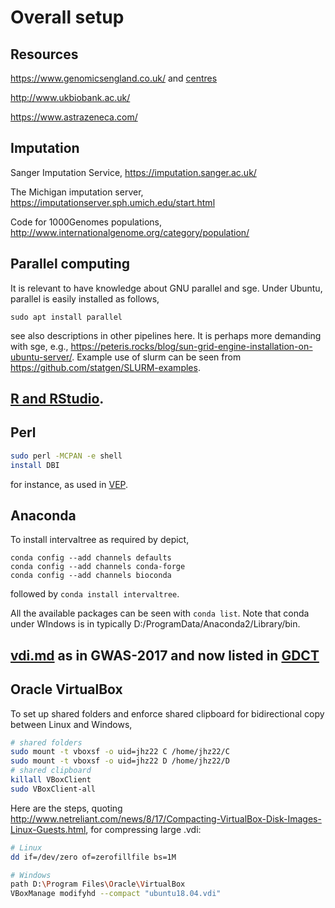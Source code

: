 # Overall setup

## Resources

https://www.genomicsengland.co.uk/ and [centres](https://www.genomicsengland.co.uk/taking-part/genomic-medicine-centres/)

http://www.ukbiobank.ac.uk/

https://www.astrazeneca.com/

## Imputation

Sanger Imputation Service, https://imputation.sanger.ac.uk/

The Michigan imputation server, https://imputationserver.sph.umich.edu/start.html

Code for 1000Genomes populations, http://www.internationalgenome.org/category/population/

## Parallel computing

It is relevant to have knowledge about GNU parallel and sge. Under Ubuntu, parallel is easily installed as follows,
```{bash}
sudo apt install parallel
```
see also descriptions in other pipelines here. It is perhaps more demanding with sge, e.g., https://peteris.rocks/blog/sun-grid-engine-installation-on-ubuntu-server/.
Example use of slurm can be seen from https://github.com/statgen/SLURM-examples.

## [R and RStudio](../R).

## Perl
```bash
sudo perl -MCPAN -e shell
install DBI
```
for instance, as used in [VEP](../VEP).

## Anaconda

To install intervaltree as required by depict,
```
conda config --add channels defaults
conda config --add channels conda-forge
conda config --add channels bioconda
```
followed by `conda install intervaltree`.

All the available packages can be seen with `conda list`. Note that conda under WIndows is in typically D:/ProgramData/Anaconda2/Library/bin.

## [vdi.md](https://github.com/jinghuazhao/GDCT/blob/master/vdi.md) as in GWAS-2017 and now listed in [GDCT](https://github.com/jinghuazhao/GDCT)

## Oracle VirtualBox

To set up shared folders and enforce shared clipboard for bidirectional copy between Linux and Windows,
```bash
# shared folders
sudo mount -t vboxsf -o uid=jhz22 C /home/jhz22/C
sudo mount -t vboxsf -o uid=jhz22 D /home/jhz22/D
# shared clipboard
killall VBoxClient
sudo VBoxClient-all
```
Here are the steps, quoting http://www.netreliant.com/news/8/17/Compacting-VirtualBox-Disk-Images-Linux-Guests.html, for compressing large .vdi:
```bash
# Linux
dd if=/dev/zero of=zerofillfile bs=1M

# Windows
path D:\Program Files\Oracle\VirtualBox
VBoxManage modifyhd --compact "ubuntu18.04.vdi"
```
